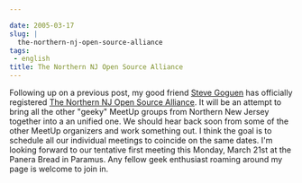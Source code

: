 ```yaml
---

date: 2005-03-17
slug: |
  the-northern-nj-open-source-alliance
tags:
 - english
title: The Northern NJ Open Source Alliance
---
```


Following up on a previous post, my good friend [Steve
Goguen](http://opensource.meetup.com/53/members/468901/) has officially
registered [The Northern NJ Open Source
Alliance](http://opensource.meetup.com/53/). It will be an attempt to
bring all the other "geeky" MeetUp groups from Northern New Jersey
together into a an unified one. We should hear back soon from some of
the other MeetUp organizers and work something out. I think the goal is
to schedule all our individual meetings to coincide on the same dates.
I'm looking forward to our tentative first meeting this Monday, March
21st at the Panera Bread in Paramus. Any fellow geek enthusiast roaming
around my page is welcome to join in.
